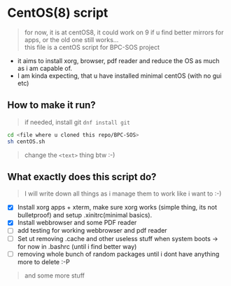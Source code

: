 # CentOS(8) script
> for now, it is at centOS8, it could work on 9 if u find better mirrors for apps, or the old one still works... <br>
> this file is a centOS script for BPC-SOS project
+ it aims to install xorg, browser, pdf reader and reduce the OS as much as i am capable of.
+ I am kinda expecting, that u have installed minimal centOS (with no gui etc)
## How to make it run?
> if needed, install git ``dnf install git``
```bash
cd <file where u cloned this repo/BPC-SOS>
sh centOS.sh 
```
> change the ``<text>`` thing btw :-)
## What exactly does this script do?
> I will write down all things as i manage them to work like i want to :-)
- [x] Install xorg apps + xterm, make sure xorg works (simple thing, its not bulletproof) and setup .xinitrc(minimal basics).
- [x] Install webbrowser and some PDF reader
- [ ] add testing for working webbrowser and pdf reader
- [ ] Set ut removing .cache and other useless stuff when system boots -> for now in .bashrc (until i find better way)
- [ ] removing whole bunch of random packages until i dont have anything more to delete :-P
> and some more stuff